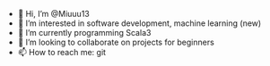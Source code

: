 - 👋 Hi, I’m @Miuuu13
- 👀 I’m interested in software development, machine learning (new)
- 🌱 I’m currently programming Scala3
- 💞️ I’m looking to collaborate on projects for beginners
- 📫 How to reach me: git

<!---
Miuuu13/Miuuu13 is a ✨ special ✨ repository because its `README.md` (this file) appears on your GitHub profile.
You can click the Preview link to take a look at your changes.
--->

